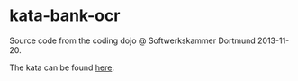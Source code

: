 kata-bank-ocr
=============

Source code from the coding dojo @ Softwerkskammer Dortmund 2013-11-20.

The kata can be found [here](http://codingdojo.org/cgi-bin/wiki.pl?KataBankOCR).

